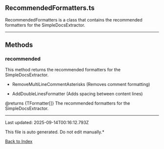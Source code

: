 ## RecommendedFormatters.ts





 RecommendedFormatters is a class that contains the recommended formatters for the SimpleDocsExtractor.

 



---



## Methods



### **recommended**

 This method returns the recommended formatters for the SimpleDocsExtractor.

 - RemoveMultiLineCommentAsterisks (Removes comment formatting)

 - AddDoubleLinesFormatter (Adds spacing between content lines)



 @returns {TFormatter[]} The recommended formatters for the SimpleDocsExtractor.

 



---



Last updated: 2025-09-14T00:16:12.793Z



This file is auto generated. Do not edit manually.*



[Back to Index](./index.md)